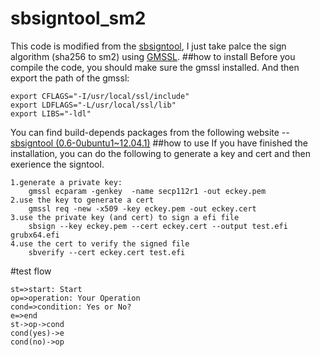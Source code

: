 # sbsigntool_sm2
This code is modified from the [sbsigntool](https://github.com/wmarone/sbsigntool), I just take palce the sign algorithm (sha256 to sm2) using [GMSSL](http://gmssl.org/).
##how to install
Before you compile the code, you should make sure the gmssl installed. And then export the path of the gmssl:
```
export CFLAGS="-I/usr/local/ssl/include"
export LDFLAGS="-L/usr/local/ssl/lib"
export LIBS="-ldl"
```
You can find build-depends packages from the following website --[sbsigntool (0.6-0ubuntu1~12.04.1)](http://packages.ubuntu.com/zh-cn/source/precise/sbsigntool)
##how to use
If you have finished the installation, you can do the following to generate a key and cert and then exerience the signtool.

	1.generate a private key:
		gmssl ecparam -genkey  -name secp112r1 -out eckey.pem
	2.use the key to generate a cert
		gmssl req -new -x509 -key eckey.pem -out eckey.cert
	3.use the private key (and cert) to sign a efi file
		sbsign --key eckey.pem --cert eckey.cert --output test.efi grubx64.efi
	4.use the cert to verify the signed file
		sbverify --cert eckey.cert test.efi


#test flow

```flow
st=>start: Start
op=>operation: Your Operation
cond=>condition: Yes or No?
e=>end
st->op->cond
cond(yes)->e
cond(no)->op
```
